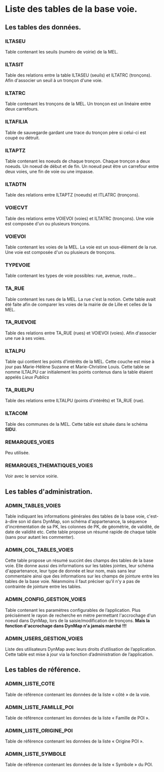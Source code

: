 # Liste des tables de la base voie.

## Les tables des données.

### ILTASEU

Table contenant les seuils (numéro de voirie) de la MEL.

### ILTASIT

Table des relations entre la table ILTASEU (seuils) et ILTATRC (tronçons). Afin d'associer un seuil à un tronçon d'une voie.

### ILTATRC

Table contenant les tronçons de la MEL. Un tronçon est un linéaire entre deux carrefours.

### ILTAFILIA

Table de sauvegarde gardant une trace du tronçon père si celui-ci est coupé ou détruit.

### ILTAPTZ

Table contenant les noeuds de chaque tronçon. Chaque tronçon a deux noeuds. Un noeud de début et de fin. Un noeud peut être un carrefour entre deux voies, une fin de voie ou une impasse.

### ILTADTN

Table des relations entre ILTAPTZ (noeuds) et ITLATRC (tronçons).

### VOIECVT

Table des relations entre VOIEVOI (voies) et ILTATRC (tronçons). Une voie est composée d'un ou plusieurs tronçons.

### VOIEVOI

Table contenant les voies de la MEL. La voie est un sous-élément de la rue. Une voie est composée d'un ou plusieurs de tronçons.

### TYPEVOIE

Table contenant les types de voie possibles: rue, avenue, route...

### TA_RUE

Table contenant les rues de la MEL. La rue c'est la notion. Cette table avait été faite afin de comparer les voies de la mairie de de Lille et celles de la MEL.

### TA_RUEVOIE

Table des relations entre TA_RUE (rues) et VOIEVOI (voies). Afin d'associer une rue à ses voies.

### ILTALPU

Table qui contient les points d'intérêts de la MEL. Cette couche est mise à jour pas Marie-Hélène Suzanne et Marie-Christine Louis. Cette table se nomme ILTALPU car initialement les points contenus dans la table étaient appelés *Lieux Publics*

### TA_RUELPU

Table des relations entre ILTALPU (points d'intérêts) et TA_RUE (rue).

### ILTACOM

Table des communes de la MEL. Cette table est située dans le schéma __SIDU__.

### REMARQUES_VOIES

Peu utilisée.

### REMARQUES_THEMATIQUES_VOIES

Voir avec le service voirie.

## Les tables d'administration.

### ADMIN_TABLES_VOIES

Table indiquant les informations générales des tables de la base voie, c'est-à-dire son id dans DynMap, son schéma d'appartenance, la séquence d'incrémentation de sa PK, les colonnes de PK, de géométrie, de validité, de date de validité etc. Cette table propose un résumé rapide de chaque table (sans pour autant les commenter).

### ADMIN_COL_TABLES_VOIES

Cette table propose un résumé succint des champs des tables de la base voie. Elle donne aussi des informations sur les tables jointes, leur schéma d'appartenance, leur type de donnée et leur nom, mais sans leur commentaire ainsi que des informations sur les champs de jointure entre les tables de la base voie. Néanmoins il faut préciser qu'il n'y a pas de contrainte de jointure entre les tables.

### ADMIN_CONFIG_GESTION_VOIES

Table contenant les paramètres configurables de l’application. Plus précisément le rayon de recherche en mètre permettant l'accrochage d'un noeud dans DynMap, lors de la saisie/modification de tronçons. **Mais la fonction d'accrochage dans DynMap n'a jamais marché !!!**

### ADMIN_USERS_GESTION_VOIES

Liste des utilisateurs DynMap avec leurs droits d’utilisation de l’application. Cette table est mise à jour via la fonction d’administration de l’application.

## Les tables de référence.

### ADMIN_LISTE_COTE

Table de référence contenant les données de la liste « côté » de la voie.

### ADMIN_LISTE_FAMILLE_POI

Table de référence contenant les données de la liste « Famille de POI ».

### ADMIN_LISTE_ORIGINE_POI

Table de référence contenant les données de la liste « Origine POI ».

### ADMIN_LISTE_SYMBOLE

Table de référence contenant les données de la liste « Symbole » du POI.
